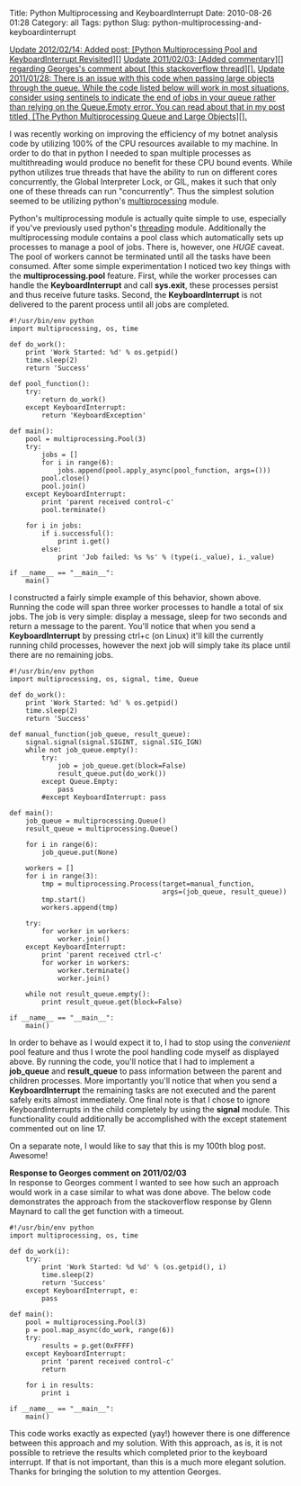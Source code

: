 Title: Python Multiprocessing and KeyboardInterrupt
Date: 2010-08-26 01:28
Category: all
Tags: python
Slug: python-multiprocessing-and-keyboardinterrupt

<ins datetime="2012-02-14T21:55:40+00:00">
Update 2012/02/14: Added post: [Python Multiprocessing Pool and
KeyboardInterrupt Revisited][]</ins>

<ins datetime="2011-02-03T17:43:45+00:00">
Update 2011/02/03: [Added commentary][] regarding Georges's comment about [this
stackoverflow thread][].</ins>

<ins datetime="2011-01-28T18:58:40+00:00">
Update 2011/01/28: There is an issue with this code when passing large objects
through the queue. While the code listed below will work in most situations,
consider using sentinels to indicate the end of jobs in your queue rather than
relying on the Queue.Empty error. You can read about that in my post titled,
[The Python Multiprocessing Queue and Large Objects][].</ins>

I was recently working on improving the efficiency of my botnet analysis code
by utilizing 100% of the CPU resources available to my machine. In order to do
that in python I needed to span multiple processes as multithreading would
produce no benefit for these CPU bound events. While python utilizes true
threads that have the ability to run on different cores concurrently, the
Global Interpreter Lock, or GIL, makes it such that only one of these threads
can run "concurrently". Thus the simplest solution seemed to be utilizing
python's [multiprocessing][] module.

Python's multiprocessing module is actually quite simple to use, especially if
you've previously used python's [threading][] module. Additionally the
multiprocessing module contains a pool class which automatically sets up
processes to manage a pool of jobs. There is, however, one *HUGE* caveat. The
pool of workers cannot be terminated until all the tasks have been consumed.
After some simple experimentation I noticed two key things with the
**multiprocessing.pool** feature. First, while the worker processes can handle
the **KeyboardInterrupt** and call **sys.exit**, these processes persist and
thus receive future tasks. Second, the **KeyboardInterrupt** is not delivered
to the parent process until all jobs are completed.

    #!/usr/bin/env python
    import multiprocessing, os, time

    def do_work():
        print 'Work Started: %d' % os.getpid()
        time.sleep(2)
        return 'Success'

    def pool_function():
        try:
            return do_work()
        except KeyboardInterrupt:
            return 'KeyboardException'

    def main():
        pool = multiprocessing.Pool(3)
        try:
            jobs = []
            for i in range(6):
                jobs.append(pool.apply_async(pool_function, args=()))
            pool.close()
            pool.join()
        except KeyboardInterrupt:
            print 'parent received control-c'
            pool.terminate()

        for i in jobs:
            if i.successful():
                print i.get()
            else:
                print 'Job failed: %s %s' % (type(i._value), i._value)

    if __name__ == "__main__":
        main()

I constructed a fairly simple example of this behavior, shown above. Running
the code will span three worker processes to handle a total of six jobs. The
job is very simple: display a message, sleep for two seconds and return a
message to the parent. You'll notice that when you send a **KeyboardInterrupt**
by pressing ctrl+c (on Linux) it'll kill the currently running child processes,
however the next job will simply take its place until there are no remaining
jobs.

    #!/usr/bin/env python
    import multiprocessing, os, signal, time, Queue

    def do_work():
        print 'Work Started: %d' % os.getpid()
        time.sleep(2)
        return 'Success'

    def manual_function(job_queue, result_queue):
        signal.signal(signal.SIGINT, signal.SIG_IGN)
        while not job_queue.empty():
            try:
                job = job_queue.get(block=False)
                result_queue.put(do_work())
            except Queue.Empty:
                pass
            #except KeyboardInterrupt: pass

    def main():
        job_queue = multiprocessing.Queue()
        result_queue = multiprocessing.Queue()

        for i in range(6):
            job_queue.put(None)

        workers = []
        for i in range(3):
            tmp = multiprocessing.Process(target=manual_function,
                                          args=(job_queue, result_queue))
            tmp.start()
            workers.append(tmp)

        try:
            for worker in workers:
                worker.join()
        except KeyboardInterrupt:
            print 'parent received ctrl-c'
            for worker in workers:
                worker.terminate()
                worker.join()

        while not result_queue.empty():
            print result_queue.get(block=False)

    if __name__ == "__main__":
        main()

In order to behave as I would expect it to, I had to stop using the
*convenient* pool feature and thus I wrote the pool handling code myself as
displayed above. By running the code, you'll notice that I had to implement a
**job\_queue** and **result\_queue** to pass information between the parent and
children processes. More importantly you'll notice that when you send a
**KeyboardInterrupt** the remaining tasks are not executed and the parent
safely exits almost immediately. One final note is that I chose to ignore
KeyboardInterrupts in the child completely by using the **signal** module. This
functionality could additionally be accomplished with the except statement
commented out on line 17.

On a separate note, I would like to say that this is my 100th blog post.
Awesome!

<a name="georges"></a>**Response to Georges comment on 2011/02/03**  
In response to Georges comment I wanted to see how such an approach would work
in a case similar to what was done above. The below code demonstrates the
approach from the stackoverflow response by Glenn Maynard to call the get
function with a timeout.

    #!/usr/bin/env python                                                           
    import multiprocessing, os, time

    def do_work(i):
        try:
            print 'Work Started: %d %d' % (os.getpid(), i)
            time.sleep(2)
            return 'Success'
        except KeyboardInterrupt, e:
            pass

    def main():
        pool = multiprocessing.Pool(3)
        p = pool.map_async(do_work, range(6))
        try:
            results = p.get(0xFFFF)
        except KeyboardInterrupt:
            print 'parent received control-c'
            return

        for i in results:
            print i

    if __name__ == "__main__":
        main()

This code works exactly as expected (yay!) however there is one difference
between this approach and my solution. With this approach, as is, it is not
possible to retrieve the results which completed prior to the keyboard
interrupt. If that is not important, than this is a much more elegant solution.
Thanks for bringing the solution to my attention Georges.

  [Python Multiprocessing Pool and KeyboardInterrupt Revisited]: /2012/02/14/python-multiprocessing-pool-and-keyboardinterrupt-revisited/
  [Added commentary]: #georges
  [this stackoverflow thread]: http://stackoverflow.com/questions/1408356/keyboard-interrupts-with-pythons-multiprocessing-pool
  [The Python Multiprocessing Queue and Large Objects]: /2011/01/28/the-python-multiprocessing-queue-and-large-objects/
  [multiprocessing]: http://docs.python.org/library/multiprocessing.html
  [threading]: http://docs.python.org/library/threading.html
